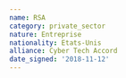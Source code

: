 ```yaml
---
name: RSA
category: private_sector
nature: Entreprise
nationality: Etats-Unis
alliance: Cyber Tech Accord
date_signed: '2018-11-12'
---
```

    